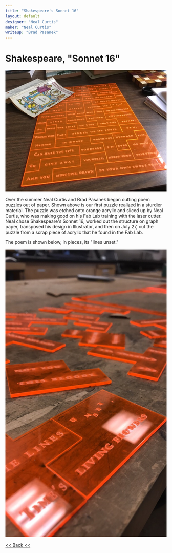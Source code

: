 ```yaml
---
title: "Shakespeare's Sonnet 16"
layout: default
designer: "Neal Curtis"
maker: "Neal Curtis"
writeup: "Brad Pasanek"
---
```

# Shakespeare, "Sonnet 16"
![Sonnet 16](../images/sonnet16.jpg)

Over the summer Neal Curtis and Brad Pasanek began cutting poem puzzles out of paper. Shown above is our first  puzzle realized in a sturdier material. The puzzle was etched onto orange acrylic and sliced up by Neal Curtis, who was making good on his Fab Lab training with the laser cutter. Neal chose Shakespeare's Sonnet 16, worked out the structure on graph paper, transposed his design in Illustrator, and then on July 27, cut the puzzle from a scrap piece of acrylic that he found in the Fab Lab.

The poem is shown below, in pieces, its "lines unset."

![Sonnet 16 in pieces](../images/sonnet16pieces.jpg)

[<< Back <<](..)